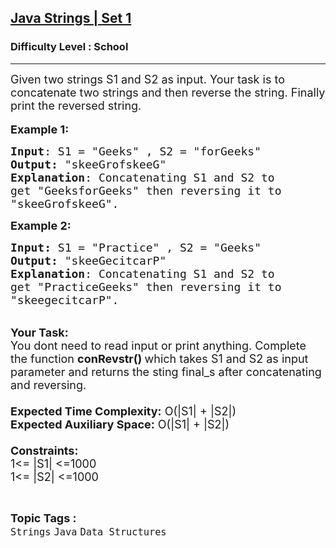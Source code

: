 <h2><a href="https://www.geeksforgeeks.org/problems/java-strings-set-15112/1?page=3&difficulty=School&sortBy=submissions">Java Strings | Set 1</a></h2><h3>Difficulty Level : School</h3><hr><div class="problems_problem_content__Xm_eO"><p><span style="font-size:18px">Given two strings S1 and S2 as input. Your task is to concatenate two strings and then reverse the string. Finally print the reversed string.</span><br>
<br>
<span style="font-size:18px"><strong>Example 1:</strong></span></p>

<pre><span style="font-size:18px"><strong>Input</strong>: S1 = "Geeks</span><span style="font-size:18px">" , S2 = "forGeeks</span><span style="font-size:18px">"
<strong>Output:</strong>&nbsp;"skeeGrofskeeG</span><span style="font-size:18px">"&nbsp;
<strong>Explanation</strong>: Concatenating S1 and S2 to 
get "GeeksforGeeks" then reversing it to 
"skeeGrofskeeG".
</span></pre>

<p><span style="font-size:18px"><strong>Example 2:</strong></span></p>

<pre><span style="font-size:18px"><strong>Input: </strong>S1 = "Practice" , S2 = "Geeks"
<strong>Output:&nbsp;</strong>"skeeGecitcarP</span><span style="font-size:18px">"
<strong>Explanation</strong>: Concatenating S1 and S2 to
get "PracticeGeeks" then reversing it to
"skeegecitcarP".</span></pre>

<p><br>
<span style="font-size:18px"><strong>Your Task:&nbsp;&nbsp;</strong><br>
You dont need to read input or print anything. Complete the function <strong>conRevstr</strong><strong>()&nbsp;</strong>which takes S1 and S2 as input parameter and returns the sting final_s after concatenating and reversing.<br>
<br>
<strong>Expected Time Complexity:</strong> O(|S1| + |S2|)<br>
<strong>Expected Auxiliary Space:</strong> O(|S1| + |S2|)<br>
<br>
<strong>Constraints:</strong><br>
1&lt;= |S1|&nbsp;&lt;=1000<br>
1&lt;= |S2|&nbsp;&lt;=1000</span></p>
</div><br><p><span style=font-size:18px><strong>Topic Tags : </strong><br><code>Strings</code>&nbsp;<code>Java</code>&nbsp;<code>Data Structures</code>&nbsp;